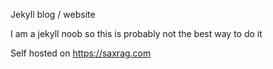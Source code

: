 Jekyll blog / website

I am a jekyll noob so this is probably not the best way to do it

Self hosted on https://saxrag.com